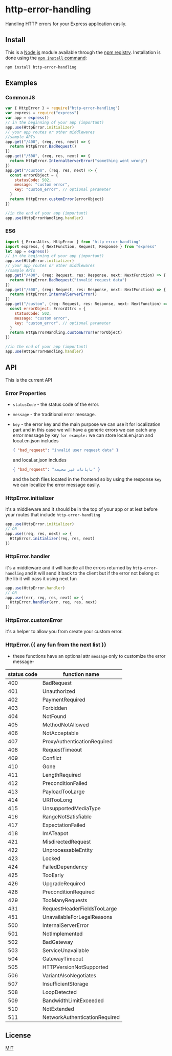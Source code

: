 # http-error-handling

Handling HTTP errors for your Express application easily.

## Install

This is a [Node.js](https://nodejs.org/en/) module available through the
[npm registry](https://www.npmjs.com/). Installation is done using the
[`npm install` command](https://docs.npmjs.com/getting-started/installing-npm-packages-locally):

```console
npm install http-error-handling
```

## Examples

### CommonJS

```js
var { HttpError } = require("http-error-handling")
var express = require("express")
var app = express()
// in the beginning of your app (important)
app.use(HttpError.initializer)
// your app routes or other middlewares
//sample APIs
app.get("/400", (req, res, next) => {
  return HttpError.BadRequest()
})
app.get("/500", (req, res, next) => {
  return HttpError.InternalServerError("something went wrong")
})
app.get("/custom", (req, res, next) => {
  const errorObject = {
    statusCode: 502,
    message: "custom error",
    key: "custom_error", // optional parameter
  }
  return HttpError.customError(errorObject)
})

//in the end of your app (important)
app.use(HttpErrorHandling.handler)
```

### ES6

```js
import { ErrorAttrs, HttpError } from "http-error-handling"
import express, { NextFunction, Request, Response } from "express"
let app = express()
// in the beginning of your app (important)
app.use(HttpError.initializer)
// your app routes or other middlewares
//sample APIs
app.get("/400", (req: Request, res: Response, next: NextFunction) => {
  return HttpError.BadRequest("invalid request data")
})
app.get("/500", (req: Request, res: Response, next: NextFunction) => {
  return HttpError.InternalServerError()
})
app.get("/custom", (req: Request, res: Response, next: NextFunction) => {
  const errorObject: ErrorAttrs = {
    statusCode: 502,
    message: "custom error",
    key: "custom_error", // optional parameter
  }
  return HttpErrorHandling.customError(errorObject)
})

//in the end of your app (important)
app.use(HttpErrorHandling.handler)
```

## API

This is the current API

### Error Properties

- `statusCode` - the status code of the error.
- `message` - the traditional error message.
- `key` - the error key and the main purpose we can use it for localization part
  and in this case we will have a generic errors we can catch any error message
  by key `for example:` we can store local.en.json and local.en.json includes

  ```json
  { "bad_request": "invalid user request data" }
  ```

  and local.ar.json includes

  ```json
  { "bad_request": "بايانات غير صحيحة" }
  ```

  and the both files located in the
  frontend so by using the response `key` we can localize the error message
  easily.

### HttpError.initializer

it's a middleware and it should be in the top of your app or at lest before your
routes that include `http-error-handling`

```js
app.use(HttpError.initializer)
// OR
app.use((req, res, next) => {
  HttpError.initializer(req, res, next)
})
```

### HttpError.handler

it's a middleware and it will handle all the errors returned by
`http-error-handling` and it will send it back to the client but if the error
not belong ot the lib it will pass it using next fun

```js
app.use(HttpError.handler)
// OR
app.use((err, req, res, next) => {
  HttpError.handler(err, req, res, next)
})
```

### HttpError.customError

it's a helper to allow you from create your custom error.

### HttpError.{{ any fun from the next list }}

- these functions have an optional attr `message` only to customize the error message-

| status code | function name                 |
| ----------- | ----------------------------- |
| 400         | BadRequest                    |
| 401         | Unauthorized                  |
| 402         | PaymentRequired               |
| 403         | Forbidden                     |
| 404         | NotFound                      |
| 405         | MethodNotAllowed              |
| 406         | NotAcceptable                 |
| 407         | ProxyAuthenticationRequired   |
| 408         | RequestTimeout                |
| 409         | Conflict                      |
| 410         | Gone                          |
| 411         | LengthRequired                |
| 412         | PreconditionFailed            |
| 413         | PayloadTooLarge               |
| 414         | URITooLong                    |
| 415         | UnsupportedMediaType          |
| 416         | RangeNotSatisfiable           |
| 417         | ExpectationFailed             |
| 418         | ImATeapot                     |
| 421         | MisdirectedRequest            |
| 422         | UnprocessableEntity           |
| 423         | Locked                        |
| 424         | FailedDependency              |
| 425         | TooEarly                      |
| 426         | UpgradeRequired               |
| 428         | PreconditionRequired          |
| 429         | TooManyRequests               |
| 431         | RequestHeaderFieldsTooLarge   |
| 451         | UnavailableForLegalReasons    |
| 500         | InternalServerError           |
| 501         | NotImplemented                |
| 502         | BadGateway                    |
| 503         | ServiceUnavailable            |
| 504         | GatewayTimeout                |
| 505         | HTTPVersionNotSupported       |
| 506         | VariantAlsoNegotiates         |
| 507         | InsufficientStorage           |
| 508         | LoopDetected                  |
| 509         | BandwidthLimitExceeded        |
| 510         | NotExtended                   |
| 511         | NetworkAuthenticationRequired |

## License

[MIT](LICENSE)
